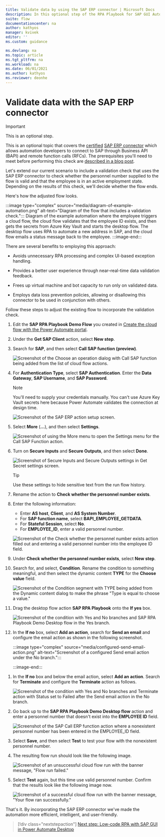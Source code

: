 ```yaml
---
title: Validate data by using the SAP ERP connector | Microsoft Docs
description: In this optional step of the RPA Playbook for SAP GUI Automation with Power Automate tutorial, we perform data validation by using the certified SAP ERP connector, which allows automation developers to connect to SAP through BAPIs and RFCs.
suite: flow
documentationcenter: na
author: kathyos
manager: kvivek
editor: ''
ms.custom: guidance

ms.devlang: na
ms.topic: article
ms.tgt_pltfrm: na
ms.workload: na
ms.date: 06/01/2021
ms.author: kathyos
ms.reviewer: deonhe
---
```


# Validate data with the SAP ERP connector

>[!IMPORTANT]
>This is an optional step.


This is an optional topic that covers the [certified](https://www.sap.com/dmc/exp/2013_09_adpd/enEN/#/solutions?id=s:d0dcda07-de96-4870-bcad-dac797207da5) [SAP ERP connector](/connectors/saperp/) which allows automation developers to connect to SAP through Business API (BAPI) and remote function calls (RFCs). The prerequisites you'll need to meet before performing this check are [described in a blog post](https://powerapps.microsoft.com/blog/introducing-the-sap-erp-connector/).

Let's extend our current scenario to include a validation check that uses the SAP ERP connector to check whether the personnel number supplied to the flow is valid and that the employee is in an active employment state. Depending on the results of this check, we'll decide whether the flow ends.

Here's how the adjusted flow looks.

:::image type="complex" source="media/diagram-of-example-automation.png" alt-text="Diagram of the flow that includes a validation check.":::
   Diagram of the example automation where the employee triggers a cloud flow, the cloud flow validates that the employee ID exists, and then gets the secrets from Azure Key Vault and starts the desktop flow. The desktop flow uses RPA to automate a new address in SAP, and the cloud flow emails a status message back to the employee.
:::image-end:::
<!--![Diagram of the example automation where the employee triggers a cloud flow, the cloud flow validates that the employee ID exists, and then gets the secrets from Azure Key Vault and starts the desktop flow. The desktop flow uses RPA to automate a new address in SAP, and the cloud flow emails a status message back to the employee.](media/diagram-of-example-automation.png)-->

There are several benefits to employing this approach:

- Avoids unnecessary RPA processing and complex UI-based exception handling.

- Provides a better user experience through near–real-time data validation feedback.

- Frees up virtual machine and bot capacity to run only on validated data.

- Employs data loss prevention policies, allowing or disallowing this connector to be used in conjunction with others.

Follow these steps to adjust the existing flow to incorporate the validation check.


1. Edit the **SAP RPA Playbook Demo Flow** you created in [Create the cloud flow with the Power Automate portal](creating-cloud-flow-to-launch-desktop-flow.md).

1. Under the **Get SAP Client** action, select **New step**.

1. Search for **SAP**, and then select **Call SAP function (preview)**.

   ![Screenshot of the Choose an operation dialog with Call SAP function being added from the list of cloud flow actions.](media/choose-operation-dialog-with-call-SAP-function.png)

1. For **Authentication Type**, select **SAP Authentication**. Enter the **Data Gateway**, **SAP Username**, and **SAP Password**.

   >[!NOTE]
   >You'll need to supply your credentials manually. You can't use Azure Key Vault secrets here because Power Automate validates the connection at design time.

   ![Screenshot of the SAP ERP action setup screen.](media/SAP-ERP-action-setup.png)

1. Select **More** (**...**), and then select **Settings**.

   ![Screenshot of using the More menu to open the Settings menu for the Call SAP Function action.](media/using-more-icon-open-settings-for-call-SAP-function-action.png)

1. Turn on **Secure Inputs** and **Secure Outputs**, and then select **Done**.

   ![Screenshot of Secure Inputs and Secure Outputs settings in Get Secret settings screen.](media/secure-inputs-secure-outputs-get-secret-settings-2.png)

   >[!TIP]
   >Use these settings to hide sensitive text from the run flow history.

1. Rename the action to **Check whether the personnel number exists**.

1. Enter the following information:
   - Enter **AS host**, **Client**, and **AS System Number**.
   - For **SAP function name**, select **BAPI_EMPLOYEE_GETDATA**.
   - For **Stateful Session**, select **No**.
   - For **EMPLOYEE_ID**, enter a valid personnel number.

   ![Screenshot of the Check whether the personnel number exists action filled out and entering a valid personnel number into the employee ID field.](media/check-if-personnel-no-exists.png)

1. Under **Check whether the personnel number exists**, select **New step**.

1. Search for, and select, **Condition**. Rename the condition to something meaningful, and then select the dynamic content **TYPE** for the **Choose value** field.

   ![Screenshot of the Condition segment with TYPE being added from the Dynamic content dialog to make the phrase "Type is equal to choose a value."](media/condition-segment-with-TYPE-being-added.png)

1. Drag the desktop flow action **SAP RPA Playbook** onto the **If yes** box.

   ![Screenshot of the condition with Yes and No branches and SAP RPA Playbook Demo Desktop flow in the Yes branch.](media/condition-with-yes-no-branches.png)

1. In the **If no** box, select **Add an action**, search for **Send an email** and configure the email action as shown in the following screenshot.

    :::image type="complex" source="media/configured-send-email-action.png" alt-text="Screenshot of a configured Send email action under the No branch.":::
   <!--NOTE FROM EDITOR: Needs a long description-->
    :::image-end:::
<!--![Screenshot of a configured Send email action under the No branch.](media/configured-send-email-action.png)-->

1. In the **If no** box and below the email action, select **Add an action**. Search for **Terminate** and configure the **Terminate** action as follows.

    ![Screenshot of the condition with Yes and No branches and Terminate action with Status set to Failed after the Send email action in the No branch.](media/condition-with-yes-no-branches-terminate-action.png)

1. Go back up to the **SAP RPA Playbook Demo Desktop flow** action and enter a  personnel number that doesn't exist into the **EMPLOYEE ID** field.

    ![Screenshot of the SAP Call ERP function action where a nonexistent personnel number has been entered in the EMPLOYEE_ID field.](media/SAP-call-ERP-function-action-non-existing-personnel-number.png)

1. Select **Save**, and then select **Test** to test your flow with the nonexistent personnel number.

1. The resulting flow run should look like the following image.

    ![Screenshot of an unsuccessful cloud flow run with the banner message, "Flow run failed."](media/unsuccessful-cloud-flow-run.png)

1. Select **Test** again, but this time use valid personnel number. Confirm that the results look like the following image now.

    ![Screenshot of a successful cloud flow run with the banner message, "Your flow ran successfully."](media/successful-cloud-flow-run.png)

That's it. By incorporating the SAP ERP connector we've made the automation more efficient, intelligent, and user-friendly.

> [!div class="nextstepaction"]
> [Next step: Low-code RPA with SAP GUI in Power Automate Desktop](action-based-sap-gui-automation-manually-overview.md)
